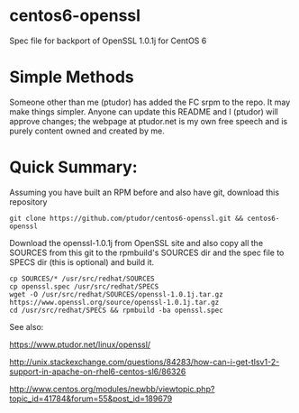 centos6-openssl
===============

Spec file for backport of OpenSSL 1.0.1j for CentOS 6


Simple Methods
==============

Someone other than me (ptudor) has added the FC srpm to the repo. It may make things simpler. Anyone can update this README and I (ptudor) will approve changes; the webpage at ptudor.net is my own free speech and is purely content owned and created by me. 


Quick Summary:
==============
Assuming you have built an RPM before and also have git, download this repository

````
git clone https://github.com/ptudor/centos6-openssl.git && centos6-openssl
````

Download the openssl-1.0.1j from OpenSSL site and also copy all the SOURCES from this git to 
the rpmbuild's SOURCES dir and the spec file to SPECS dir (this is optional) and build it.

````
cp SOURCES/* /usr/src/redhat/SOURCES
cp openssl.spec /usr/src/redhat/SPECS
wget -O /usr/src/redhat/SOURCES/openssl-1.0.1j.tar.gz https://www.openssl.org/source/openssl-1.0.1j.tar.gz
cd /usr/src/redhat/SPECS && rpmbuild -ba openssl.spec
````

See also: 

https://www.ptudor.net/linux/openssl/

http://unix.stackexchange.com/questions/84283/how-can-i-get-tlsv1-2-support-in-apache-on-rhel6-centos-sl6/86326

http://www.centos.org/modules/newbb/viewtopic.php?topic_id=41784&forum=55&post_id=189679
